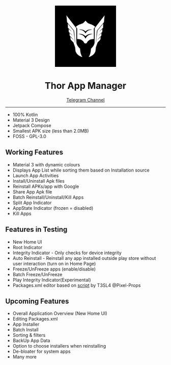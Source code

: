 
<p align="center">
  <img src="app/src/main/thor_drawn-playstore.png" alt="Thor Logo" height="192dp">
</p>


<h1 align="center">Thor App Manager</h1>

<p align="center">
  <a href="https://t.me/thorAppDev">Telegram Channel</a>
</p>


---

* 100% Kotlin 
* Material 3 Design 
* Jetpack Compose
* Smallest APK size (less than 2.0MB)
* FOSS - GPL-3.0

## Working Features
- Material 3 with dynamic colours
- Displays App List while sorting them based on Installation source
- Launch App Activities
- Install/Uninstall Apk files
- Reinstall APKs/app with Google
- Share App Apk file
- Batch Reinstall/Uninstall/Kill Apps
- Split App Indicator
- AppState Indicator (frozen = disabled)
- Kill Apps

## Features in Testing
- New Home UI
- Root Indicator
- Integrity Indicator - Only checks for device integrity
- Auto Reinstall - Reinstall any app installed outside play store without user interaction (turn on in Home Page)
- Freeze/UnFreeze apps (enable/disable)
- Batch Freeze/UnFreeze
- Play Integrity Indicator(Experimental)
- Packages.xml editor based on [script]([url](https://github.com/Pixel-Props/BetterKnownInstalled?tab=readme-ov-file)) by T3SL4 @Pixel-Props

## Upcoming Features
- Overall Application Overview (New Home UI)
- Editing Packages.xml 
- App Installer
- Batch Install
- Sorting & filters
- BackUp App Data
- Option to choose installers when reinstalling
- De-bloater for system apps
- Many more
